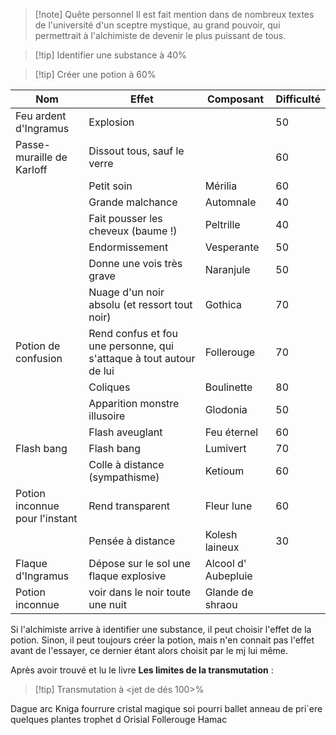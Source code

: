 > [!note] Quête personnel
> Il est fait mention dans de nombreux textes de l'université d'un sceptre mystique, au grand pouvoir, qui permettrait à l'alchimiste de devenir le plus puissant de tous.

> [!tip] Identifier une substance à 40%

> [!tip] Créer une potion à 60%

| Nom                            | Effet                                                               | Composant           | Difficulté |
| ------------------------------ | ------------------------------------------------------------------- | ------------------- | ---------- |
| Feu ardent d'Ingramus          | Explosion                                                           |                     | 50         |
| Passe-muraille de Karloff      | Dissout tous, sauf le verre                                         |                     | 60         |
|                                | Petit soin                                                          | Mérilia             | 60         |
|                                | Grande malchance                                                    | Automnale           | 40         |
|                                | Fait pousser les cheveux (baume !)                                  | Peltrille           | 40         |
|                                | Endormissement                                                      | Vesperante          | 50         |
|                                | Donne une vois très grave                                           | Naranjule           | 50         |
|                                | Nuage d'un noir absolu (et ressort tout noir)                       | Gothica             | 70         |
| Potion de confusion            | Rend confus et fou une personne, qui s'attaque à tout autour de lui | Follerouge          | 70         |
|                                | Coliques                                                            | Boulinette          | 80         |
|                                | Apparition monstre illusoire                                        | Glodonia            | 50         |
|                                | Flash aveuglant                                                     | Feu éternel         | 60         |
| Flash bang                     | Flash bang                                                          | Lumivert            | 70         |
|                                | Colle à distance (sympathisme)                                      | Ketioum             | 60         |
| Potion inconnue pour l'instant | Rend transparent                                                    | Fleur lune          | 60         |
|                                | Pensée à distance                                                   | Kolesh laineux      | 30         |
| Flaque d'Ingramus              | Dépose sur le sol une flaque explosive                              | Alcool d' Aubepluie |            |
| Potion inconnue                | voir dans le noir toute une nuit                                    | Glande de shraou    |            |
Si l'alchimiste arrive à identifier une substance, il peut choisir l'effet de la potion. Sinon, il peut toujours créer la potion, mais n'en connait pas l'effet avant de l'essayer, ce dernier étant alors choisit par le mj lui même.

Après avoir trouvé et lu le livre **Les limites de la transmutation** :

> [!tip] Transmutation à <jet de dés 100>%

Dague
arc
Kniga
fourrure
cristal magique
soi pourri
ballet
anneau de pri`ere
quelques plantes
trophet d Orisial
Follerouge
Hamac
